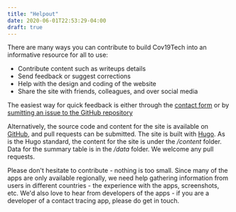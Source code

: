 ```yaml
---
title: "Helpout"
date: 2020-06-01T22:53:29-04:00
draft: true
---
```


There are many ways you can contribute to build Cov19Tech into an informative resource for all to use:

- Contribute content such as writeups details
- Send feedback or suggest corrections
- Help with the design and coding of the website
- Share the site with friends, colleagues, and over social media

The easiest way for quick feedback is either through the [contact form](/contact) or by [sumitting an issue to the GitHub repository](https://github.com/Cov19tech/cov19tech/issues)

Alternatively, the source code and content for the site is available on [GitHub](https://github.com/Cov19tech/cov19tech), and pull requests can be submitted. The site is built with [Hugo](https://gohugo.io/]). As is the Hugo standard, the content for the site is under the */content* folder. Data for the summary table is in the */data* folder. We welcome any pull requests.

Please don't hesitate to contribute - nothing is too small. Since many of the apps are only available regionally, we need help gathering information from users in different countries - the experience with the apps, screenshots, etc. We'd also love to hear from developers of the apps - if you are a developer of a contact tracing app, please do get in touch. 
